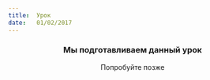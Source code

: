 ```yaml
---
title:  Урок
date:   01/02/2017
---
```


### <center>Мы подготавливаем данный урок</center>
<center>Попробуйте позже</center>
